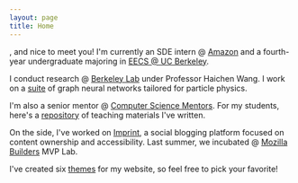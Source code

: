 ```yaml
---
layout: page
title: Home
---
```


<span id="greeting"></span>, and nice to meet you! I'm currently an SDE intern @ [Amazon](https://amazon.com) and a fourth-year undergraduate majoring in [EECS @ UC Berkeley](https://eecs.berkeley.edu). 

I conduct research @ [Berkeley Lab](https://lbl.gov) under Professor Haichen Wang. I work on a [suite](https://github.com/xju2/root_gnn) of graph neural networks tailored for particle physics.

I'm also a senior mentor @ [Computer Science Mentors](https://csm.berkeley.edu). For my students, here's a [repository](https://github.com/dinganthony/teaching) of teaching materials I've written. 

On the side, I've worked on [Imprint](https://imprint.to), a social blogging platform focused on content ownership and accessibility. Last summer, we incubated @ [Mozilla Builders](https://builders.mozilla.community/) MVP Lab.

I've created six [themes](themes) for my website, so feel free to pick your favorite!